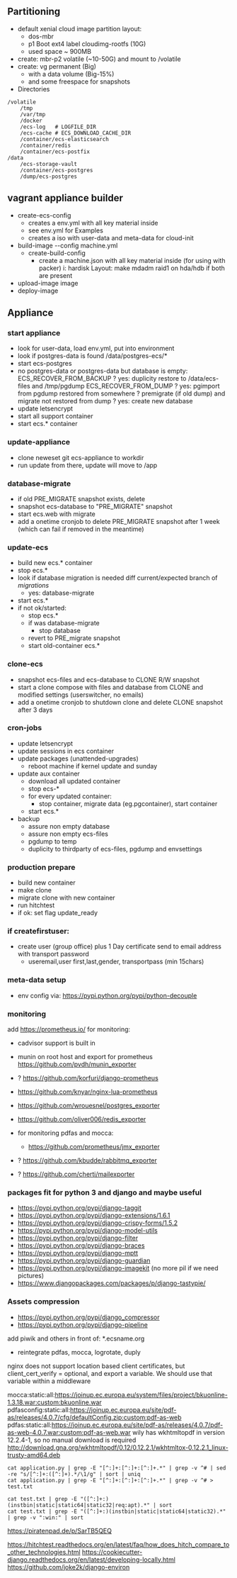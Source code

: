 ## Partitioning

* default xenial cloud image partition layout:
  * dos-mbr
  * p1 Boot ext4 label cloudimg-rootfs (10G)
  * used space ~ 900MB
* create: mbr-p2 volatile (~10-50G) and mount to /volatile
* create: vg permanent (Big)
  * with a data volume (Big-15%)
  * and some freespace for snapshots
* Directories
```
/volatile
    /tmp
    /var/tmp
    /docker
    /ecs-log   # LOGFILE_DIR
    /ecs-cache # ECS_DOWNLOAD_CACHE_DIR
    /container/ecs-elasticsearch
    /container/redis
    /container/ecs-postfix
/data
    /ecs-storage-vault
    /container/ecs-postgres
    /dump/ecs-postgres
```


## vagrant appliance builder
+ create-ecs-config
    + creates a env.yml with all key material inside
    + see env.yml for Examples
    + creates a iso with user-data and meta-data for cloud-init
+ build-image --config machine.yml
    + create-build-config
        + create a machine.json with all key material inside (for using with packer)
    i: hardisk Layout: make mdadm raid1 on hda/hdb if both are present
+ upload-image image
+ deploy-image

## Appliance

### start appliance
+ look for user-data, load env.yml, put into environment
+ look if postgres-data is found /data/postgres-ecs/*
+ start ecs-postgres
+ no postgres-data or postgres-data but database is empty:
    ECS_RECOVER_FROM_BACKUP ?
      yes:  duplicity restore to /data/ecs-files and /tmp/pgdump
    ECS_RECOVER_FROM_DUMP ?
      yes:  pgimport from pgdump
    restored from somewhere ?
      premigrate (if old dump) and migrate
    not restored from dump ?
      yes: create new database
+ update letsencrypt
+ start all support container
+ start ecs.* container

### update-appliance
+ clone neweset git ecs-appliance to workdir
+ run update from there, update will move to /app

### database-migrate
+ if old PRE_MIGRATE snapshot exists, delete
+ snapshot ecs-database to "PRE_MIGRATE" snapshot
+ start ecs.web with migrate
+ add a onetime cronjob to delete PRE_MIGRATE snapshot after 1 week (which can fail if removed in the meantime)

### update-ecs
+ build new ecs.* container
+ stop ecs.*
+ look if database migration is needed diff current/expected branch of *migrations*
    + yes: database-migrate
+ start ecs.*
+ if not ok/started:
    + stop ecs.*
    + if was database-migrate
        + stop database
    + revert to PRE_migrate snapshot
    + start old-container ecs.*

### clone-ecs
+ snapshot ecs-files and ecs-database to CLONE R/W snapshot
+ start a clone compose with files and database from CLONE and modified settings
    (userswitcher, no emails)
+ add a onetime cronjob to shutdown clone and delete CLONE snapshot after 3 days

### cron-jobs
+ update letsencrypt
+ update sessions in ecs container
+ update packages (unattended-upgrades)
    + reboot machine if kernel update and sunday
+ update aux container
    + download all updated container
    + stop ecs-*
    + for every updated container:
        + stop container, migrate data (eg.pgcontainer), start container
    + start ecs.*
+ backup
    + assure non empty database
    + assure non empty ecs-files
    + pgdump to temp
    + duplicity to thirdparty of ecs-files, pgdump and envsettings

### production prepare
+ build new container
+ make clone
+ migrate clone with new container
+ run hitchtest
+ if ok: set flag update_ready

### if createfirstuser:
+ create user (group office) plus 1 Day certificate send to email address with transport password
  + useremail,user first,last,gender, transportpass (min 15chars)

### meta-data setup
+ env config via: https://pypi.python.org/pypi/python-decouple

### monitoring

add https://prometheus.io/ for monitoring:
  * cadvisor support is built in
  * munin on root host and export for prometheus
    https://github.com/pvdh/munin_exporter
  * ? https://github.com/korfuri/django-prometheus
  * https://github.com/knyar/nginx-lua-prometheus
  * https://github.com/wrouesnel/postgres_exporter
  * https://github.com/oliver006/redis_exporter
  * for monitoring pdfas and mocca:
    * https://github.com/prometheus/jmx_exporter

  * ? https://github.com/kbudde/rabbitmq_exporter
  * ? https://github.com/cherti/mailexporter


### packages fit for python 3 and django and maybe useful
  * https://pypi.python.org/pypi/django-taggit
  * https://pypi.python.org/pypi/django-extensions/1.6.1
  * https://pypi.python.org/pypi/django-crispy-forms/1.5.2
  * https://pypi.python.org/pypi/django-model-utils
  * https://pypi.python.org/pypi/django-filter
  * https://pypi.python.org/pypi/django-braces
  * https://pypi.python.org/pypi/django-mptt
  * https://pypi.python.org/pypi/django-guardian
  * https://pypi.python.org/pypi/django-imagekit (no more pil if we need pictures)
  * https://www.djangopackages.com/packages/p/django-tastypie/

### Assets compression

  * https://pypi.python.org/pypi/django_compressor
  * https://pypi.python.org/pypi/django-pipeline

add piwik and others in front of:
 *.ecsname.org

* reintegrate pdfas, mocca, logrotate, duply

nginx does not support location based client certificates,
but client_cert_verify = optional, and export a variable.
We should use that variable within a middleware

mocca:static:all:https://joinup.ec.europa.eu/system/files/project/bkuonline-1.3.18.war:custom:bkuonline.war
pdfasconfig:static:all:https://joinup.ec.europa.eu/site/pdf-as/releases/4.0.7/cfg/defaultConfig.zip:custom:pdf-as-web
pdfas:static:all:https://joinup.ec.europa.eu/site/pdf-as/releases/4.0.7/pdf-as-web-4.0.7.war:custom:pdf-as-web.war
wily has wkhtmltopdf in version 12.2.4-1, so no manual download is required
http://download.gna.org/wkhtmltopdf/0.12/0.12.2.1/wkhtmltox-0.12.2.1_linux-trusty-amd64.deb

```
cat application.py | grep -E "[^:]+:[^:]+:[^:]+.*" | grep -v ^# | sed -re "s/[^:]+:([^:]+).*/\1/g" | sort | uniq
cat application.py | grep -E "[^:]+:[^:]+:[^:]+.*" | grep -v ^# > test.txt

cat test.txt | grep -E "([^:]+:)(instbin|static|static64|static32|req:apt).*" | sort
cat test.txt | grep -E "([^:]+:)(instbin|static|static64|static32).*" | grep -v ":win:" | sort

```

https://piratenpad.de/p/SarTB5QEQ

https://hitchtest.readthedocs.org/en/latest/faq/how_does_hitch_compare_to_other_technologies.html
https://cookiecutter-django.readthedocs.org/en/latest/developing-locally.html
https://github.com/joke2k/django-environ
